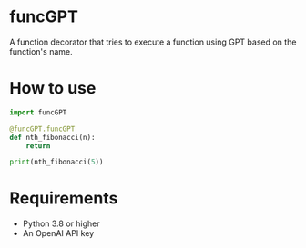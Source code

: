 # funcGPT
A function decorator that tries to execute a function using GPT based on the function's name.

# How to use
```python
import funcGPT

@funcGPT.funcGPT
def nth_fibonacci(n):
    return

print(nth_fibonacci(5))
```

# Requirements
- Python 3.8 or higher
- An OpenAI API key